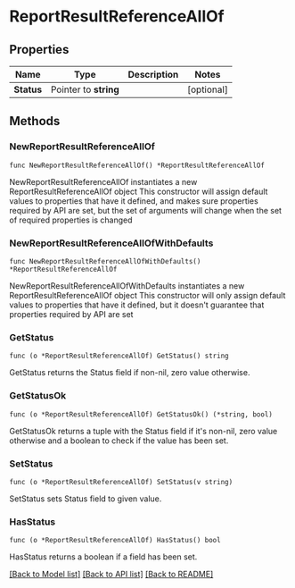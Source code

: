 # ReportResultReferenceAllOf

## Properties

Name | Type | Description | Notes
------------ | ------------- | ------------- | -------------
**Status** | Pointer to **string** |  | [optional] 

## Methods

### NewReportResultReferenceAllOf

`func NewReportResultReferenceAllOf() *ReportResultReferenceAllOf`

NewReportResultReferenceAllOf instantiates a new ReportResultReferenceAllOf object
This constructor will assign default values to properties that have it defined,
and makes sure properties required by API are set, but the set of arguments
will change when the set of required properties is changed

### NewReportResultReferenceAllOfWithDefaults

`func NewReportResultReferenceAllOfWithDefaults() *ReportResultReferenceAllOf`

NewReportResultReferenceAllOfWithDefaults instantiates a new ReportResultReferenceAllOf object
This constructor will only assign default values to properties that have it defined,
but it doesn't guarantee that properties required by API are set

### GetStatus

`func (o *ReportResultReferenceAllOf) GetStatus() string`

GetStatus returns the Status field if non-nil, zero value otherwise.

### GetStatusOk

`func (o *ReportResultReferenceAllOf) GetStatusOk() (*string, bool)`

GetStatusOk returns a tuple with the Status field if it's non-nil, zero value otherwise
and a boolean to check if the value has been set.

### SetStatus

`func (o *ReportResultReferenceAllOf) SetStatus(v string)`

SetStatus sets Status field to given value.

### HasStatus

`func (o *ReportResultReferenceAllOf) HasStatus() bool`

HasStatus returns a boolean if a field has been set.


[[Back to Model list]](../README.md#documentation-for-models) [[Back to API list]](../README.md#documentation-for-api-endpoints) [[Back to README]](../README.md)


